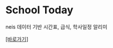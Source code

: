 # School Today
neis 데이터 기반 시간표, 급식, 학사일정 알리미

<a href='https://school-today24.vercel.app/'>[바로가기]</a>
